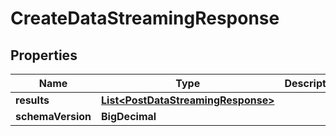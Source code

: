 

# CreateDataStreamingResponse


## Properties

| Name | Type | Description | Notes |
|------------ | ------------- | ------------- | -------------|
|**results** | [**List&lt;PostDataStreamingResponse&gt;**](PostDataStreamingResponse.md) |  |  [optional] |
|**schemaVersion** | **BigDecimal** |  |  [optional] |



